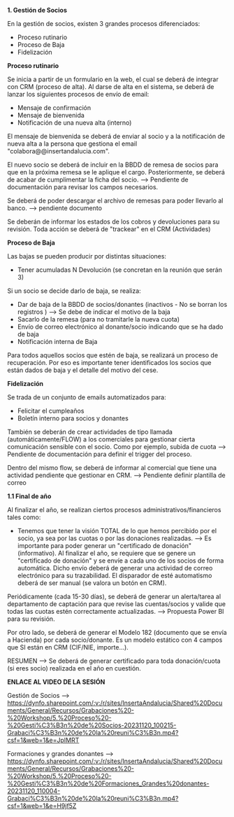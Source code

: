 **1. Gestión de Socios**

En la gestión de socios, existen 3 grandes procesos diferenciados:
* Proceso rutinario
* Proceso de Baja
* Fidelización

**Proceso rutinario**

Se inicia a partir de un formulario en la web, el cual se deberá de integrar con CRM (proceso de alta). 
Al darse de alta en el sistema, se deberá de lanzar los siguientes procesos de envío de email:
- Mensaje de confirmación
- Mensaje de bienvenida 
- Notificación de una nueva alta (interno)

El mensaje de bienvenida se deberá de enviar al socio y a la notificación de nueva alta a la persona que gestiona el email "colabora@@insertandalucia.com".

El nuevo socio se deberá de incluir en la BBDD de remesa de socios para que en la próxima remesa se le aplique el cargo. 
Posteriormente, se deberá de acabar de cumplimentar la ficha del socio. --> Pendiente de documentación para revisar los campos necesarios.

Se deberá de poder descargar el archivo de remesas para poder llevarlo al banco. --> pendiente documento

Se deberán de informar los estados de los cobros y devoluciones para su revisión. Toda acción se deberá de "trackear" en el CRM (Actividades)

**Proceso de Baja**

Las bajas se pueden producir por distintas situaciones:
* Tener acumuladas N Devolución (se concretan en la reunión que serán 3)

Si un socio se decide darlo de baja, se realiza:
* Dar de baja de la BBDD de socios/donantes (inactivos - No se borran los registros ) --> Se debe de indicar el motivo de la baja
* Sacarlo de la remesa (para no tramitarle la nueva cuota)
* Envío de correo electrónico al donante/socio indicando que se ha dado de baja
* Notificación interna de Baja


Para todos aquellos socios que estén de baja, se realizará un proceso de recuperación. Por eso es importante tener identificados los socios que están dados de baja y el detalle del motivo del cese.

**Fidelización**

Se trada de un conjunto de emails automatizados para:
* Felicitar el cumpleaños
* Boletín interno para socios y donantes

También se deberán de crear actividades de tipo llamada (automáticamente/FLOW) a los comerciales para gestionar cierta comunicación sensible con el socio. Como por ejemplo, subida de cuota --> Pendiente de documentación para definir el trigger del proceso.

Dentro del mismo flow, se deberá de informar al comercial que tiene una actividad pendiente que gestionar en CRM. --> Pendiente definir plantilla de correo


**1.1 Final de año**

Al finalizar el año, se realizan ciertos procesos administrativos/financieros tales como:
- Tenemos que tener la visión TOTAL de lo que hemos percibido por el socio, ya sea por las cuotas o por las donaciones realizadas. --> Es importante para poder generar un "certificado de donación" (informativo).
Al finalizar el año, se requiere que se genere un "certificado de donación" y se envíe a cada uno de los socios de forma automática. Dicho envío deberá de generar una actividad de correo electrónico para su trazabilidad. El disparador de esté automatismo deberá de ser manual (se valora un botón en CRM).

Periódicamente (cada 15-30 días), se deberá de generar un alerta/tarea al departamento de captación para que revise las cuentas/socios y valide que todas las cuotas estén correctamente actualizadas. --> Propuesta Power BI para su revisión.

Por otro lado, se deberá de generar el Modelo 182 (documento que se envía a Hacienda) por cada socio/donante. Es un modelo estático con 4 campos que SI están en CRM (CIF/NIE, importe...).


RESUMEN --> Se deberá de generar certificado para toda donación/cuota (si eres socio) realizada en el año en cuestión.




**ENLACE AL VIDEO DE LA SESIÓN**

Gestión de Socios --> https://dynfo.sharepoint.com/:v:/r/sites/InsertaAndalucia/Shared%20Documents/General/Recursos/Grabaciones%20-%20Workshop/5.%20Proceso%20-%20Gesti%C3%B3n%20de%20Socios-20231120_100215-Grabaci%C3%B3n%20de%20la%20reuni%C3%B3n.mp4?csf=1&web=1&e=JpIMRT

Formaciones y grandes donantes --> https://dynfo.sharepoint.com/:v:/r/sites/InsertaAndalucia/Shared%20Documents/General/Recursos/Grabaciones%20-%20Workshop/5.%20Proceso%20-%20Gesti%C3%B3n%20de%20Formaciones_Grandes%20donantes-20231120_110004-Grabaci%C3%B3n%20de%20la%20reuni%C3%B3n.mp4?csf=1&web=1&e=H9jf5Z
